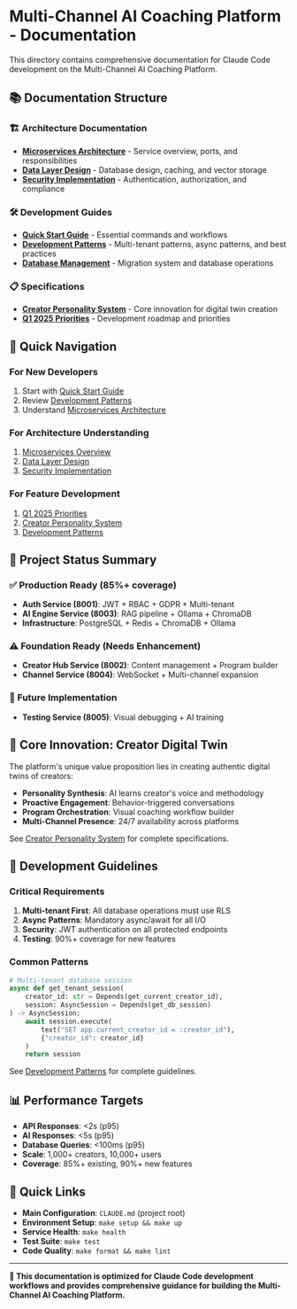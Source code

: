# Multi-Channel AI Coaching Platform - Documentation

This directory contains comprehensive documentation for Claude Code development on the Multi-Channel AI Coaching Platform.

## 📚 Documentation Structure

### 🏗️ Architecture Documentation
- **[Microservices Architecture](architecture/microservices.md)** - Service overview, ports, and responsibilities
- **[Data Layer Design](architecture/data-layer.md)** - Database design, caching, and vector storage
- **[Security Implementation](architecture/security.md)** - Authentication, authorization, and compliance

### 🛠️ Development Guides
- **[Quick Start Guide](development/quick-start.md)** - Essential commands and workflows
- **[Development Patterns](development/patterns.md)** - Multi-tenant patterns, async patterns, and best practices
- **[Database Management](development/database-management.md)** - Migration system and database operations

### 📋 Specifications
- **[Creator Personality System](specs/personality-system.md)** - Core innovation for digital twin creation
- **[Q1 2025 Priorities](specs/q1-2025-priorities.md)** - Development roadmap and priorities

## 🎯 Quick Navigation

### For New Developers
1. Start with [Quick Start Guide](development/quick-start.md)
2. Review [Development Patterns](development/patterns.md)
3. Understand [Microservices Architecture](architecture/microservices.md)

### For Architecture Understanding
1. [Microservices Overview](architecture/microservices.md)
2. [Data Layer Design](architecture/data-layer.md)
3. [Security Implementation](architecture/security.md)

### For Feature Development
1. [Q1 2025 Priorities](specs/q1-2025-priorities.md)
2. [Creator Personality System](specs/personality-system.md)
3. [Development Patterns](development/patterns.md)

## 🚀 Project Status Summary

### ✅ Production Ready (85%+ coverage)
- **Auth Service (8001)**: JWT + RBAC + GDPR + Multi-tenant
- **AI Engine Service (8003)**: RAG pipeline + Ollama + ChromaDB
- **Infrastructure**: PostgreSQL + Redis + ChromaDB + Ollama

### ⚠️ Foundation Ready (Needs Enhancement)
- **Creator Hub Service (8002)**: Content management + Program builder
- **Channel Service (8004)**: WebSocket + Multi-channel expansion

### 🚧 Future Implementation
- **Testing Service (8005)**: Visual debugging + AI training

## 🎨 Core Innovation: Creator Digital Twin

The platform's unique value proposition lies in creating authentic digital twins of creators:

- **Personality Synthesis**: AI learns creator's voice and methodology
- **Proactive Engagement**: Behavior-triggered conversations
- **Program Orchestration**: Visual coaching workflow builder
- **Multi-Channel Presence**: 24/7 availability across platforms

See [Creator Personality System](specs/personality-system.md) for complete specifications.

## 🔧 Development Guidelines

### Critical Requirements
1. **Multi-tenant First**: All database operations must use RLS
2. **Async Patterns**: Mandatory async/await for all I/O
3. **Security**: JWT authentication on all protected endpoints
4. **Testing**: 90%+ coverage for new features

### Common Patterns
```python
# Multi-tenant database session
async def get_tenant_session(
    creator_id: str = Depends(get_current_creator_id),
    session: AsyncSession = Depends(get_db_session)
) -> AsyncSession:
    await session.execute(
        text("SET app.current_creator_id = :creator_id"), 
        {"creator_id": creator_id}
    )
    return session
```

See [Development Patterns](development/patterns.md) for complete guidelines.

## 📊 Performance Targets

- **API Responses**: <2s (p95)
- **AI Responses**: <5s (p95)
- **Database Queries**: <100ms (p95)
- **Scale**: 1,000+ creators, 10,000+ users
- **Coverage**: 85%+ existing, 90%+ new features

## 🔗 Quick Links

- **Main Configuration**: `CLAUDE.md` (project root)
- **Environment Setup**: `make setup && make up`
- **Service Health**: `make health`
- **Test Suite**: `make test`
- **Code Quality**: `make format && make lint`

---

**🚀 This documentation is optimized for Claude Code development workflows and provides comprehensive guidance for building the Multi-Channel AI Coaching Platform.**